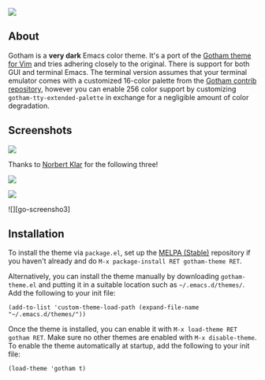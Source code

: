 ![][image]

## About

Gotham is a **very dark** Emacs color theme.  It's a port of the
[Gotham theme for Vim] and tries adhering closely to the original.
There is support for both GUI and terminal Emacs.  The terminal
version assumes that your terminal emulator comes with a customized
16-color palette from the [Gotham contrib repository], however you can
enable 256 color support by customizing `gotham-tty-extended-palette`
in exchange for a negligible amount of color degradation.

## Screenshots

![][screenshot]

Thanks to [Norbert Klar] for the following three!

![][go-screenshot]

![][go-screenshot2]

![][go-screensho3]

## Installation

To install the theme via `package.el`, set up the [MELPA (Stable)]
repository if you haven't already and do `M-x package-install RET
gotham-theme RET`.

Alternatively, you can install the theme manually by downloading
`gotham-theme.el` and putting it in a suitable location such as
`~/.emacs.d/themes/`.  Add the following to your init file:

    (add-to-list 'custom-theme-load-path (expand-file-name "~/.emacs.d/themes/"))

Once the theme is installed, you can enable it with `M-x load-theme
RET gotham RET`.  Make sure no other themes are enabled with `M-x
disable-theme`.  To enable the theme automatically at startup, add the
following to your init file:

    (load-theme 'gotham t)

[image]: img/gotham.png
[Gotham theme for Vim]: https://github.com/whatyouhide/vim-gotham
[Gotham contrib repository]: https://github.com/whatyouhide/gotham-contrib
[screenshot]: img/scrot.png
[Norbert Klar]: https://github.com/norbertklar
[go-screenshot]: img/go.png
[go-screenshot2]: img/go2.png
[go-screenshot3]: img/go3.png
[MELPA (Stable)]: http://melpa.org/
